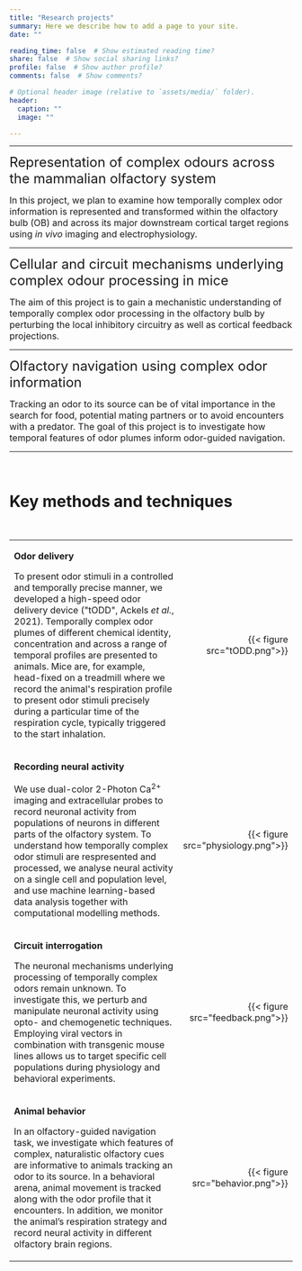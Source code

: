 ```yaml
---
title: "Research projects"
summary: Here we describe how to add a page to your site.
date: ""

reading_time: false  # Show estimated reading time?
share: false  # Show social sharing links?
profile: false  # Show author profile?
comments: false  # Show comments?

# Optional header image (relative to `assets/media/` folder).
header:
  caption: ""
  image: ""

---  
```



<!-- <h1 style="text-align: left;">Research projects</h1> -->

---

<font size="5">Representation of complex odours across the mammalian olfactory system</font>

<font size="3">In this project, we plan to examine how temporally complex odor information is represented and transformed within the olfactory bulb (OB) and across its major downstream cortical target regions using *in vivo* imaging and electrophysiology.</font>

---
<font size="5">Cellular and circuit mechanisms underlying complex odour processing in mice</font>

<font size="3">The aim of this project is to gain a mechanistic understanding of temporally complex odor processing in the olfactory bulb by perturbing the local inhibitory circuitry as well as cortical feedback projections.</font>

---
<font size="5">Olfactory navigation using complex odor information</font>

<font size="3">Tracking an odor to its source can be of vital importance in the search for food, potential mating partners or to avoid encounters with a predator. The goal of this project is to investigate how temporal features of odor plumes inform odor-guided navigation.</font>

---

<br>

<!-- Methods section  -->
<h1 style="text-align: left;">Key methods and techniques</h1>
<br>

<table style='width: 100%' border='0'>
<tr>
 <td>

<p style='text-align: justify;'>
<font size="3"><strong>Odor delivery</strong><p>  
To present odor stimuli in a controlled and temporally precise manner, we developed a high-speed odor delivery device ("tODD", Ackels <em>et al.</em>, 2021). Temporally complex odor plumes of different chemical identity, concentration and across a range of temporal profiles are presented to animals. Mice are, for example, head-fixed on a treadmill where we record the animal's respiration profile to present odor stimuli precisely during a particular time of the respiration cycle, typically triggered to the start inhalation.
</font>

<td style='width:25%;'>
<p style="text-align: right">
{{< figure src="tODD.png">}}
</p>
</td>
</tr>

<tr>
<td>  
<p style='text-align: justify;'>
<font size="3"><strong>Recording neural activity</strong><p>
We use dual-color 2-Photon Ca<sup>2+</sup> imaging and extracellular probes to record neuronal activity from populations of neurons in different parts of the olfactory system. To understand how temporally complex odor stimuli are respresented and processed, we analyse neural activity on a single cell and population level, and use machine learning-based data analysis together with computational modelling methods.</font>  

<td style='width:25%;'>
<p style="text-align: right">
{{< figure src="physiology.png">}}
</p>
</td>
</tr>

<tr>
<td>  
<p style='text-align: justify;'>
<font size="3"><strong>Circuit interrogation</strong><p>
The neuronal mechanisms underlying processing of temporally complex odors remain unknown. To investigate this, we perturb and manipulate neuronal activity using opto- and chemogenetic techniques. Employing viral vectors in combination with transgenic mouse lines allows us to target specific cell populations during physiology and behavioral experiments.</font>
</p>
</td>
<td style='width:25%;'>
<p style="text-align: right">
{{< figure src="feedback.png">}}
</p>
</td>
</tr>

<tr>
<td>  
<p style='text-align: justify;'>
<font size="3"><strong>Animal behavior</strong><p>
In an olfactory-guided navigation task, we investigate which features of complex, naturalistic olfactory cues are informative to animals tracking an odor to its source. In a behavioral arena, animal movement is tracked along with the odor profile that it encounters. In addition, we monitor the animal’s respiration strategy and record neural activity in different olfactory brain regions.</font>

</p>
</td>
<td style='width:25%;'>
<p style="text-align: right">
{{< figure src="behavior.png">}}
</p>
</td>
</tr>

</table>
